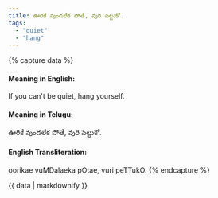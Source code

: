 ```yaml
---
title: ఊరికే వుండలేక పోతే, వురి పెట్టుకో.
tags:
  - "quiet"
  - "hang"
---
```


{% capture data %}
#### Meaning in English:
If you can't be quiet, hang yourself.

#### Meaning in Telugu:
ఊరికే వుండలేక పోతే, వురి పెట్టుకో.

#### English Transliteration:
oorikae vuMDalaeka pOtae, vuri peTTukO.
{% endcapture %}

{{ data | markdownify }}


